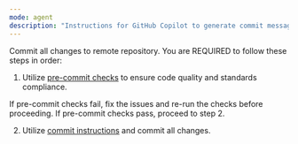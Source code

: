 ```yaml
---
mode: agent
description: "Instructions for GitHub Copilot to generate commit messages in ProxmoxMCP format"
---
```

Commit all changes to remote repository. You are REQUIRED to follow these steps in order:

1. Utilize [pre-commit checks](.github/instructions/pre-commit.instructions.md) to ensure
   code quality and standards compliance.

If pre-commit checks fail, fix the issues and re-run the checks before proceeding.
If pre-commit checks pass, proceed to step 2.

2. Utilize [commit instructions](.github/instructions/commit.instructions.md) and commit all changes.
